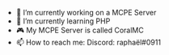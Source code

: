 - 🔭 I’m currently working on a MCPE Server
- 🌱 I’m currently learning PHP
- 🎮 My MCPE Server is called CoralMC
- 📫 How to reach me: Discord: raphaël#0911

